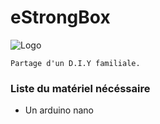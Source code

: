 # eStrongBox


![Logo](https://cdn.icon-icons.com/icons2/2959/PNG/512/safe_strongbox_security_icon_185992.png)


```
Partage d'un D.I.Y familiale.
```

### Liste du matériel nécéssaire

* Un arduino nano

